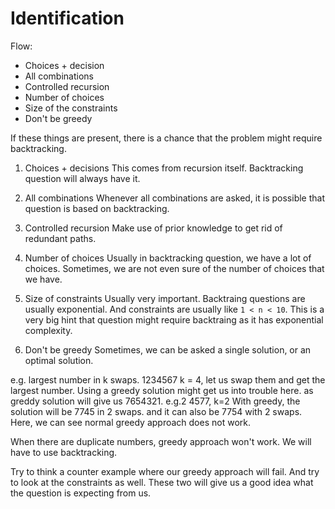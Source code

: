 # Identification

Flow:
- Choices + decision
- All combinations
- Controlled recursion
- Number of choices
- Size of the constraints
- Don't be greedy

If these things are present, there is a chance that the problem might require backtracking.

1. Choices + decisions
This comes from recursion itself. Backtracking question will always have it.

2. All combinations
Whenever all combinations are asked, it is possible that question is based on backtracking.

3. Controlled recursion
Make use of prior knowledge to get rid of redundant paths.

4. Number of choices
Usually in backtracking question, we have a lot of choices. Sometimes, we are not even sure of the number of choices that we have.

5. Size of constraints
Usually very important.
Backtraing questions are usually exponential. 
And constraints are usually like `1 < n < 10`.
This is a very big hint that question might require backtraing as it has exponential complexity.

6. Don't be greedy
Sometimes, we can be asked a single solution, or an optimal solution.

e.g. largest number in k swaps.
1234567
k = 4, let us swap them and get the largest number.
Using a greedy solution might get us into trouble here.
as greddy solution will give us
7654321.
 e.g.2 4577, k=2
With greedy, the solution will be 7745 in 2 swaps.
and it can also be 7754 with 2 swaps. 
Here, we can see normal greedy approach does not work.

When there are duplicate numbers, greedy approach won't work. We will have to use backtracking.

Try to think a counter example where our greedy approach will fail. And try to look at the constraints as well. These two will give us a good idea what the question is expecting from us.


